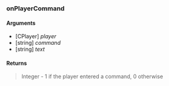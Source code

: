 ### onPlayerCommand

#### Arguments

- [CPlayer] *player*
- [string] *command*
- [string] *text*

#### Returns
> Integer - 1 if the player entered a command, 0 otherwise
